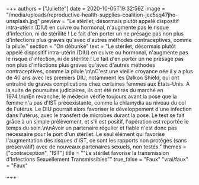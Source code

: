 +++
authors = ["Juliette"]
date = 2020-10-05T19:32:56Z
image = "/media/uploads/reproductive-health-supplies-coalition-jee5sq47jho-unsplash.jpg"
preview = "Le stérilet, désormais plutôt appelé dispositif intra-utérin (DIU) en cuivre ou hormonal, n'augmente pas le risque d'infection, ni de stérilité ! Le fait d'en porter un ne présage pas non plus d'infections plus graves qu'avec d'autres méthodes contraceptives, comme la pilule."
section = "On débunke"
text = "Le stérilet, désormais plutôt appelé dispositif intra-utérin (DIU) en cuivre ou hormonal, n'augmente pas le risque d'infection, ni de stérilité ! Le fait d'en porter un ne présage pas non plus d'infections plus graves qu'avec d'autres méthodes contraceptives, comme la pilule.\n\nC'est une vieille croyance née il y a plus de 40 ans avec les premiers DIU, notamment les Dalkon Shield, qui ont entraîné de graves complications chez certaines femmes aux États-Unis. A la suite de poursuites judiciaires, ils ont été retirés du marché en 1974.\n\nEn revanche, le médecin vérifie toujours avant la pose que la femme n'a pas d'IST prééexistante, comme la chlamydia au niveau du col de l'utérus. Le DIU pourrait alors favoriser le développement d'une infection dans l'utérus, avec le transfert de microbes durant la pose. Le test se fait grâce à un simple prélèvement, et s'il est positif, l'opération est reportée le temps du soin.\n\nAvoir un partenaire régulier et fiable n'est donc pas nécessaire pour le port d'un stérilet. Le seul élément qui favorise l'augmentation des risques d'IST, ce sont les rapports non protégés (sans préservatif) avec de nouveaux partenaires sexuels, non testés."
themes = ["contraception", "IST"]
title = "\"Le stérilet favorise la transmission<br />d'Infections Sexuellement Transmissibles\""
true_false = "Faux"
"vrai/faux" = "Faux"

+++
